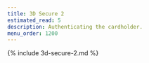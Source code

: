 ```yaml
---
title: 3D Secure 2
estimated_read: 5
description: Authenticating the cardholder.
menu_order: 1200
---
```


{% include 3d-secure-2.md %}
